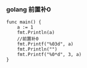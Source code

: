 ### golang 前置补0

```golang
func main() {
    a := 1
    fmt.Println(a)
    //前置补0
    fmt.Printf("%03d", a)
    fmt.Println("")
    fmt.Printf("%0*d", 3, a)
}
```
